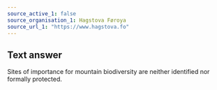 ```yaml
---
source_active_1: false
source_organisation_1: Hagstova Føroya
source_url_1: "https://www.hagstova.fo"
---
```

## Text answer
Sites of importance for mountain biodiversity are neither identified nor formally protected.
